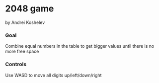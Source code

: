 # 2048 game
by Andrei Koshelev

### Goal
Combine equal numbers in the table to get bigger values until there is no more free space

### Controls
Use WASD to move all digits up/left/down/right